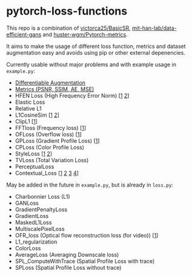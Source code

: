 # pytorch-loss-functions

This repo is a combination of [victorca25/BasicSR](https://github.com/victorca25/BasicSR), [mit-han-lab/data-efficient-gans](https://github.com/mit-han-lab/data-efficient-gans) and [huster-wgm/Pytorch-metrics](https://github.com/huster-wgm/Pytorch-metrics/blob/master/metrics.py).

It aims to make the usage of different loss function, metrics and dataset augmentation easy and avoids using pip or other external depenencies.

Currently usable without major problems and with example usage in ```example.py```:
- [Differentiable Augmentation](https://github.com/mit-han-lab/data-efficient-gans)
- [Metrics (PSNR, SSIM, AE, MSE)](https://github.com/huster-wgm/Pytorch-metrics/blob/master/metrics.py)
- HFEN Loss (High Frequency Error Norm) [[1](https://ieeexplore.ieee.org/document/5617283) [2](https://www.hindawi.com/journals/cmmm/2016/7571934/)]
- Elastic Loss
- Relative L1
- L1CosineSim [[1](https://github.com/dmarnerides/hdr-expandnet/blob/master/train.py) [2](https://arxiv.org/pdf/1803.02266.pdf)]
- ClipL1 [[1](https://github.com/HolmesShuan/AIM2020-Real-Super-Resolution/)]
- FFTloss (Frequency loss) [[1](https://github.com/lj1995-computer-vision/Trident-Dehazing-Network/blob/master/loss/fft.py)]
- OFLoss (Overflow loss) [[1](https://github.com/lj1995-computer-vision/Trident-Dehazing-Network/blob/master/loss/brelu.py)]
- GPLoss (Gradient Profile Loss) [[1](https://github.com/ssarfraz/SPL/blob/master/SPL_Loss/)]
- CPLoss (Color Profile Loss)
- StyleLoss [[1](https://github.com/Yukariin/DFNet/blob/master/loss.py) [2](https://github.com/pytorch/examples/blob/master/fast_neural_style/neural_style/utils.py)]
- TVLoss (Total Variation Loss)
- PerceptualLoss
- Contextual_Loss [[1](https://arxiv.org/abs/1803.02077) [2](https://github.com/roimehrez/contextualLoss) [3](https://github.com/S-aiueo32/contextual_loss_pytorch) [4](https://github.com/z-bingo/Contextual-Loss-PyTorch)]

May be added in the future in ```example.py```, but is already in ```loss.py```:
- Charbonnier Loss (L1)
- GANLoss
- GradientPenaltyLoss
- GradientLoss
- MaskedL1Loss
- MultiscalePixelLoss
- OFR_loss (Optical flow reconstruction loss (for video)) [[1](https://github.com/LongguangWang/SOF-VSR/blob/master/TIP/data_utils.py)]
- L1_regularization
- ColorLoss
- AverageLoss (Averaging Downscale loss)
- SPL_ComputeWithTrace (Spatial Profile Loss with trace)
- SPLoss (Spatial Profile Loss without trace)
